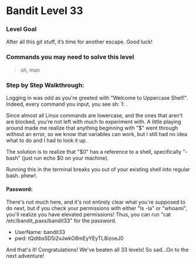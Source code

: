# Bandit Level 33

### Level Goal
After all this git stuff, it’s time for another escape. Good luck!

### Commands you may need to solve this level
> sh, man

### Step by Step Walkthrough:
Logging in was odd as you're greeted with "Welcome to Uppercase Shell!". Indeed, every command you input, you see sh: 1: <uppercase whatever you put in>.

Since almost all Linux commands are lowercase, and the ones that aren't are blocked, you're not left with much to experiment with. A little playing around made me realize that anything beginning with "$" went through without an error, so we know that variables can work, but I still had no idea what to do and I had to look it up. 

The solution is to realize that "$0" has a reference to a shell, specifically "-bash" (just run echo $0 on your machine). 

Running this in the terminal breaks you out of your existing shell into regular bash. phew!.

#### Password:
There's not much here, and it's not entirely clear what you're supposed to do next, but if you check your permissions with either "ls -la" or "whoami", you'll realize you have elevated permissions! Thus, you can run "cat /etc/bandit_pass/bandit33" for the password.


* UserName: bandit33
* pwd: tQdtbs5D5i2vJwkO8mEyYEyTL8izoeJ0


And that's it! Congratulations! We've beaten all 33 levels! So sad...On to the next adventure!